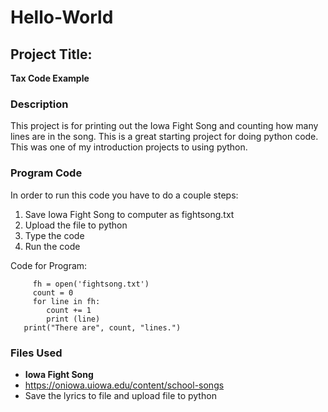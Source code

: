 # Hello-World

## Project Title: 
**Tax Code Example**


### Description
This project is for printing out the Iowa Fight Song and counting how many lines are in the song. This is a great starting project for doing python code. This was one of my introduction projects to using python.

### Program Code
In order to run this code you have to do a couple steps:
1. Save Iowa Fight Song to computer as fightsong.txt
2. Upload the file to python
3. Type the code
4. Run the code
  
Code for Program:

         fh = open('fightsong.txt')
         count = 0
         for line in fh:
            count += 1
            print (line)
       print("There are", count, "lines.")


### Files Used
- **Iowa Fight Song**
- https://oniowa.uiowa.edu/content/school-songs
- Save the lyrics to file and upload file to python
